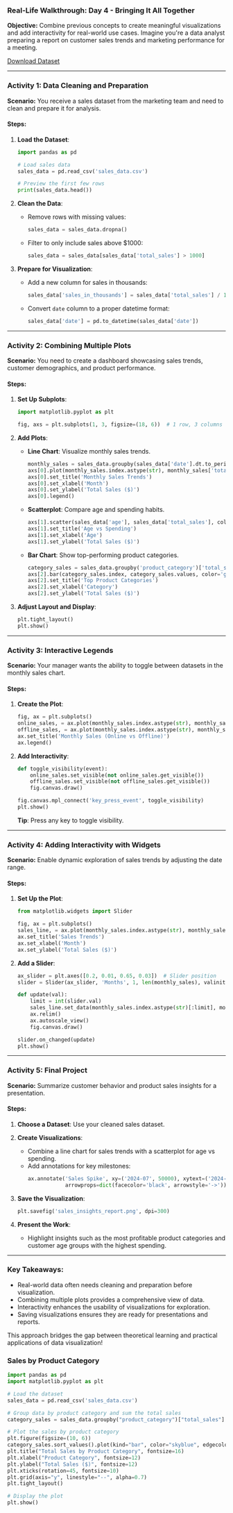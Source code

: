 ### Real-Life Walkthrough: Day 4 - Bringing It All Together  
**Objective:** Combine previous concepts to create meaningful visualizations and add interactivity for real-world use cases. Imagine you're a data analyst preparing a report on customer sales trends and marketing performance for a meeting.

[Download Dataset](sales_data.csv)

---

### **Activity 1: Data Cleaning and Preparation**  
**Scenario:** You receive a sales dataset from the marketing team and need to clean and prepare it for analysis.

#### **Steps**:
1. **Load the Dataset**:
   ```python
   import pandas as pd
   
   # Load sales data
   sales_data = pd.read_csv('sales_data.csv')
   
   # Preview the first few rows
   print(sales_data.head())
   ```

2. **Clean the Data**:
   - Remove rows with missing values:
     ```python
     sales_data = sales_data.dropna()
     ```
   - Filter to only include sales above $1000:
     ```python
     sales_data = sales_data[sales_data['total_sales'] > 1000]
     ```

3. **Prepare for Visualization**:
   - Add a new column for sales in thousands:
     ```python
     sales_data['sales_in_thousands'] = sales_data['total_sales'] / 1000
     ```
   - Convert `date` column to a proper datetime format:
     ```python
     sales_data['date'] = pd.to_datetime(sales_data['date'])
     ```

---

### **Activity 2: Combining Multiple Plots**  
**Scenario:** You need to create a dashboard showcasing sales trends, customer demographics, and product performance.

#### **Steps**:
1. **Set Up Subplots**:
   ```python
   import matplotlib.pyplot as plt
   
   fig, axs = plt.subplots(1, 3, figsize=(18, 6))  # 1 row, 3 columns
   ```

2. **Add Plots**:
   - **Line Chart**: Visualize monthly sales trends.
     ```python
     monthly_sales = sales_data.groupby(sales_data['date'].dt.to_period('M')).sum()
     axs[0].plot(monthly_sales.index.astype(str), monthly_sales['total_sales'], label='Monthly Sales', color='blue')
     axs[0].set_title('Monthly Sales Trends')
     axs[0].set_xlabel('Month')
     axs[0].set_ylabel('Total Sales ($)')
     axs[0].legend()
     ```

   - **Scatterplot**: Compare age and spending habits.
     ```python
     axs[1].scatter(sales_data['age'], sales_data['total_sales'], color='red', alpha=0.6)
     axs[1].set_title('Age vs Spending')
     axs[1].set_xlabel('Age')
     axs[1].set_ylabel('Total Sales ($)')
     ```

   - **Bar Chart**: Show top-performing product categories.
     ```python
     category_sales = sales_data.groupby('product_category')['total_sales'].sum()
     axs[2].bar(category_sales.index, category_sales.values, color='green')
     axs[2].set_title('Top Product Categories')
     axs[2].set_xlabel('Category')
     axs[2].set_ylabel('Total Sales ($)')
     ```

3. **Adjust Layout and Display**:
   ```python
   plt.tight_layout()
   plt.show()
   ```

---

### **Activity 3: Interactive Legends**  
**Scenario:** Your manager wants the ability to toggle between datasets in the monthly sales chart.

#### **Steps**:
1. **Create the Plot**:
   ```python
   fig, ax = plt.subplots()
   online_sales, = ax.plot(monthly_sales.index.astype(str), monthly_sales['online_sales'], label='Online Sales')
   offline_sales, = ax.plot(monthly_sales.index.astype(str), monthly_sales['offline_sales'], label='Offline Sales')
   ax.set_title('Monthly Sales (Online vs Offline)')
   ax.legend()
   ```

2. **Add Interactivity**:
   ```python
   def toggle_visibility(event):
       online_sales.set_visible(not online_sales.get_visible())
       offline_sales.set_visible(not offline_sales.get_visible())
       fig.canvas.draw()
   
   fig.canvas.mpl_connect('key_press_event', toggle_visibility)
   plt.show()
   ```

   **Tip**: Press any key to toggle visibility.

---

### **Activity 4: Adding Interactivity with Widgets**  
**Scenario:** Enable dynamic exploration of sales trends by adjusting the date range.

#### **Steps**:
1. **Set Up the Plot**:
   ```python
   from matplotlib.widgets import Slider
   
   fig, ax = plt.subplots()
   sales_line, = ax.plot(monthly_sales.index.astype(str), monthly_sales['total_sales'])
   ax.set_title('Sales Trends')
   ax.set_xlabel('Month')
   ax.set_ylabel('Total Sales ($)')
   ```

2. **Add a Slider**:
   ```python
   ax_slider = plt.axes([0.2, 0.01, 0.65, 0.03])  # Slider position
   slider = Slider(ax_slider, 'Months', 1, len(monthly_sales), valinit=len(monthly_sales), valstep=1)

   def update(val):
       limit = int(slider.val)
       sales_line.set_data(monthly_sales.index.astype(str)[:limit], monthly_sales['total_sales'][:limit])
       ax.relim()
       ax.autoscale_view()
       fig.canvas.draw()
   
   slider.on_changed(update)
   plt.show()
   ```

---

### **Activity 5: Final Project**  
**Scenario:** Summarize customer behavior and product sales insights for a presentation.

#### **Steps**:
1. **Choose a Dataset**: Use your cleaned sales dataset.

2. **Create Visualizations**:
   - Combine a line chart for sales trends with a scatterplot for age vs spending.
   - Add annotations for key milestones:
     ```python
     ax.annotate('Sales Spike', xy=('2024-07', 50000), xytext=('2024-05', 60000),
                 arrowprops=dict(facecolor='black', arrowstyle='->'))
     ```

3. **Save the Visualization**:
   ```python
   plt.savefig('sales_insights_report.png', dpi=300)
   ```

4. **Present the Work**:
   - Highlight insights such as the most profitable product categories and customer age groups with the highest spending.

---

### **Key Takeaways**:
- Real-world data often needs cleaning and preparation before visualization.
- Combining multiple plots provides a comprehensive view of data.
- Interactivity enhances the usability of visualizations for exploration.
- Saving visualizations ensures they are ready for presentations and reports.

This approach bridges the gap between theoretical learning and practical applications of data visualization!

### Sales by Product Category

``` py
import pandas as pd
import matplotlib.pyplot as plt

# Load the dataset
sales_data = pd.read_csv('sales_data.csv')

# Group data by product category and sum the total sales
category_sales = sales_data.groupby("product_category")["total_sales"].sum()

# Plot the sales by product category
plt.figure(figsize=(10, 6))
category_sales.sort_values().plot(kind="bar", color="skyblue", edgecolor="black")
plt.title("Total Sales by Product Category", fontsize=16)
plt.xlabel("Product Category", fontsize=12)
plt.ylabel("Total Sales ($)", fontsize=12)
plt.xticks(rotation=45, fontsize=10)
plt.grid(axis="y", linestyle="--", alpha=0.7)
plt.tight_layout()

# Display the plot
plt.show()
```
